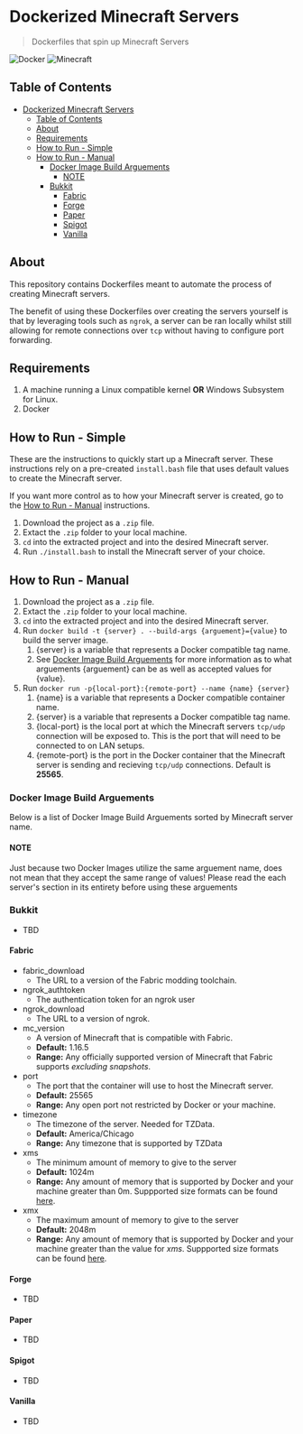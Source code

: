 # Dockerized Minecraft Servers

> Dockerfiles that spin up Minecraft Servers

![Docker](https://img.shields.io/badge/-Docker-blue) ![Minecraft](https://img.shields.io/badge/Minecraft-Fabric-green)

## Table of Contents

- [Dockerized Minecraft Servers](#dockerized-minecraft-servers)
  - [Table of Contents](#table-of-contents)
  - [About](#about)
  - [Requirements](#requirements)
  - [How to Run - Simple](#how-to-run---simple)
  - [How to Run - Manual](#how-to-run---manual)
    - [Docker Image Build Arguements](#docker-image-build-arguements)
      - [NOTE](#note)
    - [Bukkit](#bukkit)
      - [Fabric](#fabric)
      - [Forge](#forge)
      - [Paper](#paper)
      - [Spigot](#spigot)
      - [Vanilla](#vanilla)

## About

This repository contains Dockerfiles meant to automate the process of creating Minecraft servers.

The benefit of using these Dockerfiles over creating the servers yourself is that by leveraging tools such as `ngrok`, a server can be ran locally whilst still allowing for remote connections over `tcp` without having to configure port forwarding.

## Requirements

1. A machine running a Linux compatible kernel **OR** Windows Subsystem for Linux.
2. Docker

## How to Run - Simple

These are the instructions to quickly start up a Minecraft server. These instructions rely on a pre-created `install.bash` file that uses default values to create the Minecraft server.

If you want more control as to how your Minecraft server is created, go to the [How to Run - Manual](#how-to-run---manual) instructions.

1. Download the project as a `.zip` file.
2. Extact the `.zip` folder to your local machine.
3. `cd` into the extracted project and into the desired Minecraft server.
4. Run `./install.bash` to install the Minecraft server of your choice.

## How to Run - Manual

1. Download the project as a `.zip` file.
2. Extact the `.zip` folder to your local machine.
3. `cd` into the extracted project and into the desired Minecraft server.
4. Run `docker build -t {server} . --build-args {arguement}={value}` to build the server image.
   1. {server} is a variable that represents a Docker compatible tag name.
   2. See [Docker Image Build Arguements](#docker-image-build-arguements) for more information as to what arguements {arguement} can be as well as accepted values for {value}.
5. Run `docker run -p{local-port}:{remote-port} --name {name} {server}`
   1. {name} is a variable that represents a Docker compatible container name.
   2. {server} is a variable that represents a Docker compatible tag name.
   3. {local-port} is the local port at which the Minecraft servers `tcp/udp` connection will be exposed to. This is the port that will need to be connected to on LAN setups.
   4. {remote-port} is the port in the Docker container that the Minecraft server is sending and recieving `tcp/udp` connections. Default is **25565**.

### Docker Image Build Arguements

Below is a list of Docker Image Build Arguements sorted by Minecraft server name.

#### NOTE

Just because two Docker Images utilize the same arguement name, does not mean that they accept the same range of values! Please read the each server's section in its entirety before using these arguements

### Bukkit

- TBD

#### Fabric

- fabric_download
  - The URL to a version of the Fabric modding toolchain.
- ngrok_authtoken
  - The authentication token for an ngrok user
- ngrok_download
  - The URL to a version of ngrok.
- mc_version
  - A version of Minecraft that is compatible with Fabric.
  - **Default:** 1.16.5
  - **Range:** Any officially supported version of Minecraft that Fabric supports *excluding snapshots*.
- port
  - The port that the container will use to host the Minecraft server.
  - **Default:** 25565
  - **Range:** Any open port not restricted by Docker or your machine.
- timezone
  - The timezone of the server. Needed for TZData.
  - **Default:** America/Chicago
  - **Range:** Any timezone that is supported by TZData
- xms
  - The minimum amount of memory to give to the server
  - **Default:** 1024m
  - **Range:** Any amount of memory that is supported by Docker and your machine greater than 0m. Suppported size formats can be found [here](https://minecraft.gamepedia.com/Server/Requirements#Server_requirements).
- xmx
  - The maximum amount of memory to give to the server
  - **Default:** 2048m
  - **Range:** Any amount of memory that is supported by Docker and your machine greater than the value for *xms*. Suppported size formats can be found [here](https://minecraft.gamepedia.com/Server/Requirements#Server_requirements).

#### Forge

- TBD

#### Paper

- TBD

#### Spigot

- TBD

#### Vanilla

- TBD
